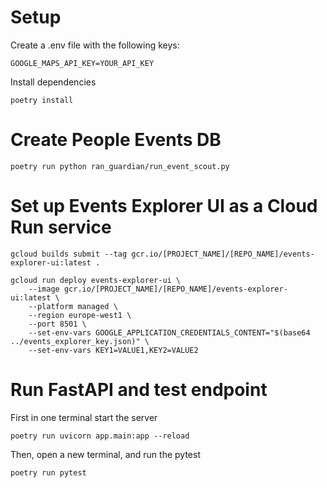# Setup

Create a .env file with the following keys:

```
GOOGLE_MAPS_API_KEY=YOUR_API_KEY
```

Install dependencies
```
poetry install
```

# Create People Events DB

```
poetry run python ran_guardian/run_event_scout.py 
```

# Set up Events Explorer UI as a Cloud Run service
```
gcloud builds submit --tag gcr.io/[PROJECT_NAME]/[REPO_NAME]/events-explorer-ui:latest .
```
```
gcloud run deploy events-explorer-ui \
    --image gcr.io/[PROJECT_NAME]/[REPO_NAME]/events-explorer-ui:latest \
    --platform managed \
    --region europe-west1 \
    --port 8501 \
    --set-env-vars GOOGLE_APPLICATION_CREDENTIALS_CONTENT="$(base64 ../events_explorer_key.json)" \
    --set-env-vars KEY1=VALUE1,KEY2=VALUE2
```

# Run FastAPI and test endpoint
First in one terminal start the server
```
poetry run uvicorn app.main:app --reload
``` 

Then, open a new terminal, and run the pytest
```
poetry run pytest
```
